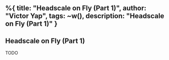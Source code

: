 %{
  title: "Headscale on Fly (Part 1)",
  author: "Victor Yap",
  tags: ~w(),
  description: "Headscale on Fly (Part 1)"
}
---

## Headscale on Fly (Part 1)

TODO
